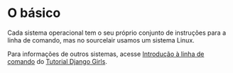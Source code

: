 # O básico

Cada sistema operacional tem o seu próprio conjunto de instruções para a linha de comando, mas no sourcelair usamos um sistema Linux.

Para informações de outros sistemas, acesse [Introdução à linha de comando](https://tutorial.djangogirls.org/pt/intro_to_command_line/) do [Tutorial Django Girls](https://tutorial.djangogirls.org/pt/).

